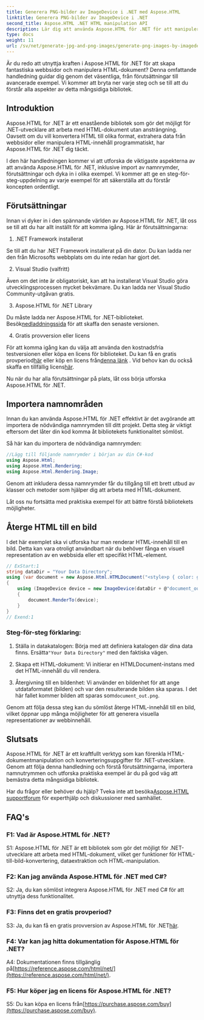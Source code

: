 ```yaml
---
title: Generera PNG-bilder av ImageDevice i .NET med Aspose.HTML
linktitle: Generera PNG-bilder av ImageDevice i .NET
second_title: Aspose.HTML .NET HTML manipulation API
description: Lär dig att använda Aspose.HTML för .NET för att manipulera HTML-dokument, konvertera HTML till bilder och mer. Steg-för-steg handledning med vanliga frågor.
type: docs
weight: 11
url: /sv/net/generate-jpg-and-png-images/generate-png-images-by-imagedevice/
---
```


Är du redo att utnyttja kraften i Aspose.HTML för .NET för att skapa fantastiska webbsidor och manipulera HTML-dokument? Denna omfattande handledning guidar dig genom det väsentliga, från förutsättningar till avancerade exempel. Vi kommer att bryta ner varje steg och se till att du förstår alla aspekter av detta mångsidiga bibliotek.

## Introduktion

Aspose.HTML for .NET är ett enastående bibliotek som gör det möjligt för .NET-utvecklare att arbeta med HTML-dokument utan ansträngning. Oavsett om du vill konvertera HTML till olika format, extrahera data från webbsidor eller manipulera HTML-innehåll programmatiskt, har Aspose.HTML för .NET dig täckt.

I den här handledningen kommer vi att utforska de viktigaste aspekterna av att använda Aspose.HTML för .NET, inklusive import av namnrymder, förutsättningar och dyka in i olika exempel. Vi kommer att ge en steg-för-steg-uppdelning av varje exempel för att säkerställa att du förstår koncepten ordentligt.

## Förutsättningar

Innan vi dyker in i den spännande världen av Aspose.HTML för .NET, låt oss se till att du har allt inställt för att komma igång. Här är förutsättningarna:

1. .NET Framework installerat

Se till att du har .NET Framework installerat på din dator. Du kan ladda ner den från Microsofts webbplats om du inte redan har gjort det.

2. Visual Studio (valfritt)

Även om det inte är obligatoriskt, kan att ha installerat Visual Studio göra utvecklingsprocessen mycket bekvämare. Du kan ladda ner Visual Studio Community-utgåvan gratis.

3. Aspose.HTML för .NET Library

 Du måste ladda ner Aspose.HTML for .NET-biblioteket. Besök[nedladdningssida](https://releases.aspose.com/html/net/) för att skaffa den senaste versionen.

4. Gratis provversion eller licens

 För att komma igång kan du välja att använda den kostnadsfria testversionen eller köpa en licens för biblioteket. Du kan få en gratis provperiod[här](https://releases.aspose.com/) eller köp en licens från[denna länk](https://purchase.aspose.com/buy) . Vid behov kan du också skaffa en tillfällig licens[här](https://purchase.aspose.com/temporary-license/).

Nu när du har alla förutsättningar på plats, låt oss börja utforska Aspose.HTML för .NET.

## Importera namnområden

Innan du kan använda Aspose.HTML för .NET effektivt är det avgörande att importera de nödvändiga namnrymden till ditt projekt. Detta steg är viktigt eftersom det låter din kod komma åt bibliotekets funktionalitet sömlöst.

Så här kan du importera de nödvändiga namnrymden:

```csharp
//Lägg till följande namnrymder i början av din C#-kod
using Aspose.Html;
using Aspose.Html.Rendering;
using Aspose.Html.Rendering.Image;
```

Genom att inkludera dessa namnrymder får du tillgång till ett brett utbud av klasser och metoder som hjälper dig att arbeta med HTML-dokument.

Låt oss nu fortsätta med praktiska exempel för att bättre förstå bibliotekets möjligheter.

## Återge HTML till en bild

I det här exemplet ska vi utforska hur man renderar HTML-innehåll till en bild. Detta kan vara otroligt användbart när du behöver fånga en visuell representation av en webbsida eller ett specifikt HTML-element.

```csharp
// ExStart:1
string dataDir = "Your Data Directory";
using (var document = new Aspose.Html.HTMLDocument("<style>p { color: green; }</style><p>my first paragraph</p>", @"c:\work\"))
{
    using (ImageDevice device = new ImageDevice(dataDir + @"document_out.png"))
    {
        document.RenderTo(device);
    }
}
// Exend:1
```

### Steg-för-steg förklaring:

1.  Ställa in datakatalogen: Börja med att definiera katalogen där dina data finns. Ersätta`"Your Data Directory"` med den faktiska vägen.

2. Skapa ett HTML-dokument: Vi initierar en HTMLDocument-instans med det HTML-innehåll du vill rendera.

3.  Återgivning till en bildenhet: Vi använder en bildenhet för att ange utdataformatet (bilden) och var den resulterande bilden ska sparas. I det här fallet kommer bilden att sparas som`document_out.png`.

Genom att följa dessa steg kan du sömlöst återge HTML-innehåll till en bild, vilket öppnar upp många möjligheter för att generera visuella representationer av webbinnehåll.

## Slutsats

Aspose.HTML för .NET är ett kraftfullt verktyg som kan förenkla HTML-dokumentmanipulation och konverteringsuppgifter för .NET-utvecklare. Genom att följa denna handledning och förstå förutsättningarna, importera namnutrymmen och utforska praktiska exempel är du på god väg att bemästra detta mångsidiga bibliotek.

 Har du frågor eller behöver du hjälp? Tveka inte att besöka[Aspose.HTML supportforum](https://forum.aspose.com/) för experthjälp och diskussioner med samhället.

## FAQ's

### F1: Vad är Aspose.HTML för .NET?

S1: Aspose.HTML för .NET är ett bibliotek som gör det möjligt för .NET-utvecklare att arbeta med HTML-dokument, vilket ger funktioner för HTML-till-bild-konvertering, dataextraktion och HTML-manipulation.

### F2: Kan jag använda Aspose.HTML för .NET med C#?

S2: Ja, du kan sömlöst integrera Aspose.HTML för .NET med C# för att utnyttja dess funktionalitet.

### F3: Finns det en gratis provperiod?

S3: Ja, du kan få en gratis provversion av Aspose.HTML för .NET[här](https://releases.aspose.com/).

### F4: Var kan jag hitta dokumentation för Aspose.HTML för .NET?

 A4: Dokumentationen finns tillgänglig på[https://reference.aspose.com/html/net/](https://reference.aspose.com/html/net/).

### F5: Hur köper jag en licens för Aspose.HTML för .NET?

 S5: Du kan köpa en licens från[https://purchase.aspose.com/buy](https://purchase.aspose.com/buy).